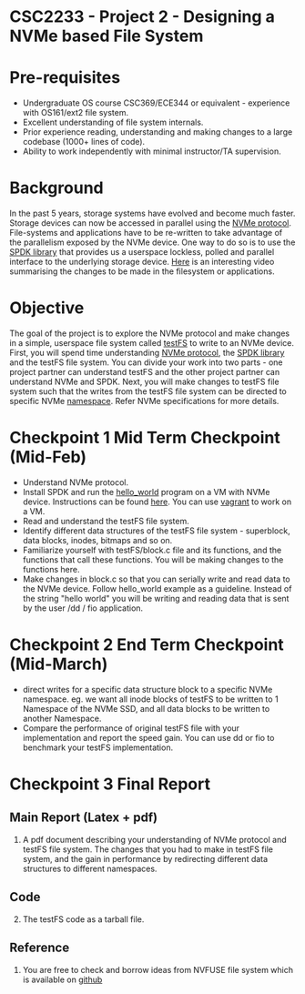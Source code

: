 # CSC2233 - Project 2 - Designing a NVMe based File System

# Pre-requisites

- Undergraduate OS course CSC369/ECE344 or equivalent - experience with OS161/ext2 file system.
- Excellent understanding of file system internals.
- Prior experience reading, understanding and making changes to a large codebase (1000+ lines of code).
- Ability to work independently with minimal instructor/TA supervision.

# Background

In the past 5 years, storage systems have evolved and become much faster. Storage devices can now be accessed in parallel using the [NVMe protocol](https://nvmexpress.org/). File-systems and applications have to be re-written to take advantage of the parallelism exposed by the NVMe device.
One way to do so is to use the [SPDK library](https://spdk.io/) that provides us a userspace lockless, polled and parallel interface to the underlying storage device. [Here](https://www.youtube.com/watch?v=qOpZbzupt9M) is an interesting video summarising the changes to be made in the filesystem or applications.

# Objective

The goal of the project is to explore the NVMe protocol and make changes in a simple, userspace file system  called [testFS](https://github.com/shehbazj/testfs) to write to an NVMe device. First, you will spend time understanding [NVMe protocol](https://nvmexpress.org/), the [SPDK library](https://spdk.io/) and the testFS file system. You can divide your work into two parts - one project partner can understand testFS and the other project partner can understand NVMe and SPDK. Next, you will make changes to testFS file system such that the writes from the testFS file system can be directed to specific NVMe [namespace](https://nvmexpress.org/wp-content/uploads/NVM_Express_1_2_Gold_20141209.pdf). Refer NVMe specifications for more details.

# Checkpoint 1 Mid Term Checkpoint (Mid-Feb)
- Understand NVMe protocol.
- Install SPDK and run the [hello_world](https://github.com/spdk/spdk/blob/master/examples/nvme/hello_world/hello_world.c) program on a VM with NVMe device. Instructions can be found [here](https://software.intel.com/en-us/articles/accelerating-your-nvme-drives-with-spdk). You can use [vagrant](https://spdk.io/doc/vagrant.html) to work on a VM.
- Read and understand the testFS file system.
- Identify different data structures of the testFS file system - superblock, data blocks, inodes, bitmaps and so on.
- Familiarize yourself with testFS/block.c file and its functions, and the functions that call these functions. You will be making changes to the functions here.
- Make changes in block.c so that you can serially write and read data to the NVMe device. Follow hello_world example as a guideline. Instead of the string "hello world" you will be writing and reading data that is sent by the user /dd / fio application.

# Checkpoint 2 End Term Checkpoint (Mid-March)
- direct writes for a specific data structure block to a specific NVMe namespace. eg. we want all inode blocks of testFS to be written to 1 Namespace of the NVMe SSD, and all data blocks to be written to another Namespace.
- Compare the performance of original testFS file with your implementation and report the speed gain. You can use dd or fio to benchmark your testFS implementation.

# Checkpoint 3 Final Report

## Main Report (Latex + pdf)
1. A pdf document describing your understanding of NVMe protocol and testFS file system. The changes that you had to make in testFS file system, and the gain in performance by redirecting different data structures to different namespaces.

## Code
2. The testFS code as a tarball file.

## Reference
1. You are free to check and borrow ideas from NVFUSE file system which is available on [github](https://github.com/nvfuse/nvfuse)
